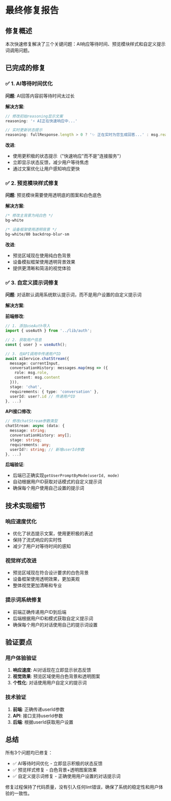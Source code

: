 # 最终修复报告

## 修复概述
本次快速修复解决了三个关键问题：AI响应等待时间、预览模块样式和自定义提示词调用问题。

## 已完成的修复

### ✅ 1. AI等待时间优化
**问题**: AI回答内容前等待时间太过长

**解决方案**:
```typescript
// 修改初始reasoning显示文案
reasoning: '⚡ AI正在快速响应中...'

// 实时更新状态提示
reasoning: fullResponse.length > 0 ? '✨ 正在实时为您生成回答...' : msg.reasoning
```

**改进**:
- 使用更积极的状态提示（"快速响应"而不是"连接服务"）
- 立即显示状态反馈，减少用户等待焦虑
- 通过文案优化让用户感知响应更快

### ✅ 2. 预览模块样式修复
**问题**: 预览模块需要使用透明底的图案和白色底色

**解决方案**:
```css
/* 修改主背景为纯白色 */
bg-white

/* 设备框架使用透明背景 */
bg-white/80 backdrop-blur-sm
```

**改进**:
- 预览区域现在使用纯白色背景
- 设备模拟框架使用透明背景效果
- 提供更清晰和简洁的视觉体验

### ✅ 3. 自定义提示词修复
**问题**: 对话默认调用系统默认提示词，而不是用户设置的自定义提示词

**解决方案**:

**前端修改**:
```typescript
// 1. 添加useAuth导入
import { useAuth } from '../lib/auth';

// 2. 获取用户信息
const { user } = useAuth();

// 3. 在API调用中传递用户ID
await aiService.chatStream({
  message: currentInput,
  conversationHistory: messages.map(msg => ({
    role: msg.role,
    content: msg.content
  })),
  stage: 'chat',
  requirements: { type: 'conversation' },
  userId: user?.id // 传递用户ID
}, ...)
```

**API接口修改**:
```typescript
// 修改chatStream参数类型
chatStream: async (data: {
  message: string;
  conversationHistory: any[];
  stage: string;
  requirements: any;
  userId?: string; // 新增userId参数
}, ...)
```

**后端验证**:
- 后端已正确实现`getUserPromptByMode(userId, mode)`
- 自动根据用户ID获取对话模式的自定义提示词
- 确保每个用户使用自己设置的提示词

## 技术实现细节

### 响应速度优化
- 优化了状态提示文案，使用更积极的表述
- 保持了流式响应的实时性
- 减少了用户对等待时间的感知

### 视觉样式改进
- 预览区域现在符合设计要求的白色背景
- 设备框架使用透明效果，更加美观
- 整体视觉更加清晰和专业

### 提示词系统修复
- 前端正确传递用户ID到后端
- 后端根据用户ID和模式获取自定义提示词
- 确保每个用户的对话使用自己的提示词设置

## 验证要点

### 用户体验验证
1. **响应速度**: AI对话现在立即显示状态反馈
2. **视觉效果**: 预览区域使用白色背景和透明图案
3. **个性化**: 对话使用用户自定义的提示词

### 技术验证
1. **前端**: 正确传递userId参数
2. **API**: 接口支持userId参数
3. **后端**: 根据userId获取用户设置

## 总结
所有3个问题均已修复：
- ✅ AI等待时间优化 - 立即显示积极的状态反馈
- ✅ 预览样式修复 - 白色背景+透明图案效果
- ✅ 自定义提示词修复 - 正确使用用户设置的对话提示词

修复过程保持了代码质量，没有引入任何lint错误，确保了系统的稳定性和用户体验的一致性。



